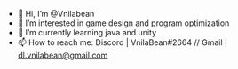- 👋 Hi, I’m @Vnilabean
- 👀 I’m interested in game design and program optimization
- 🌱 I’m currently learning java and unity
- 📫 How to reach me: Discord | VnilaBean#2664 // Gmail | dl.vnilabean@gmail.com


